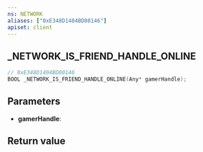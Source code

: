 ```yaml
---
ns: NETWORK
aliases: ["0xE348D1404BD80146"]
apiset: client
---
```

## _NETWORK_IS_FRIEND_HANDLE_ONLINE

```c
// 0xE348D1404BD80146
BOOL _NETWORK_IS_FRIEND_HANDLE_ONLINE(Any* gamerHandle);
```


## Parameters
* **gamerHandle**:

## Return value

